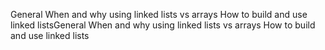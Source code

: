 General
When and why using linked lists vs arrays
How to build and use linked listsGeneral
When and why using linked lists vs arrays
How to build and use linked lists

